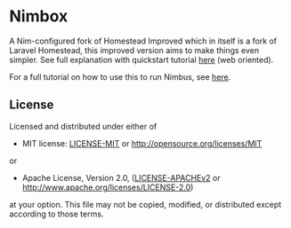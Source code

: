 # Nimbox

A Nim-configured fork of Homestead Improved which in itself is a fork of Laravel Homestead, this improved version aims to make things even simpler.
See full explanation with quickstart tutorial [here](http://www.sitepoint.com/quick-tip-get-homestead-vagrant-vm-running/) (web oriented).

For a full tutorial on how to use this to run Nimbus, see [here](https://our.status.im/setting-up-a-local-vagrant-environment-for-nim-development/).

## License  

Licensed and distributed under either of  

* MIT license: [LICENSE-MIT](LICENSE-MIT) or http://opensource.org/licenses/MIT  

or  

* Apache License, Version 2.0, ([LICENSE-APACHEv2](LICENSE-APACHEv2) or http://www.apache.org/licenses/LICENSE-2.0)  

at your option. This file may not be copied, modified, or distributed except according to those terms.
